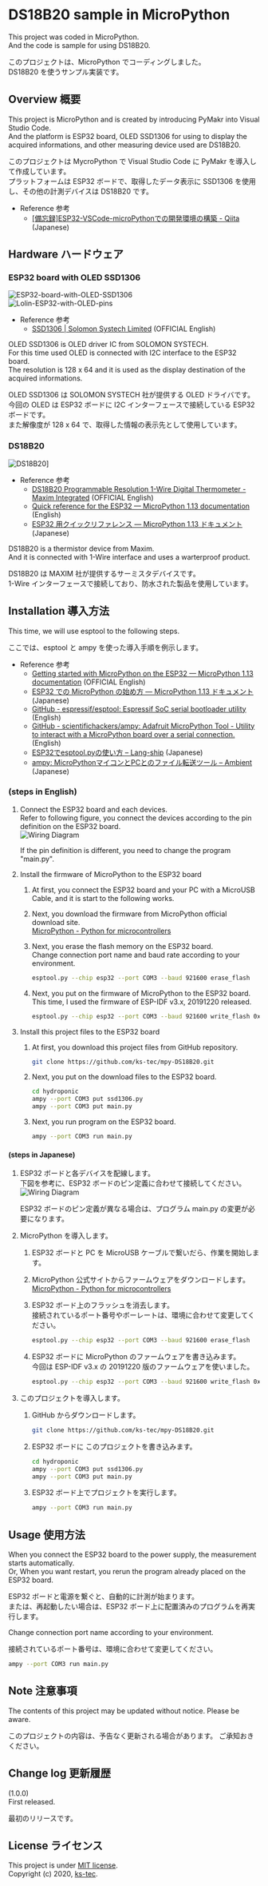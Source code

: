 # DS18B20 sample in MicroPython
This project was coded in MicroPython.  
And the code is sample for using DS18B20.   

このプロジェクトは、MicroPython でコーディングしました。  
DS18B20 を使うサンプル実装です。  

## Overview 概要
This project is MicroPython and is created by introducing PyMakr into Visual Studio Code.  
And the platform is ESP32 board, OLED SSD1306 for using to display the acquired informations, and other measuring device used are DS18B20.  

このプロジェクトは MycroPython で Visual Studio Code に PyMakr を導入して作成しています。  
プラットフォームは ESP32 ボードで、取得したデータ表示に SSD1306 を使用し、その他の計測デバイスは DS18B20 です。  

* Reference 参考  
    * [[備忘録]ESP32-VSCode-microPythonでの開発環境の構築 - Qiita](https://qiita.com/kotaproj/items/b53006aef9d04053a5ee) (Japanese)  

## Hardware ハードウェア

### ESP32 board with OLED SSD1306
![ESP32-board-with-OLED-SSD1306](./resources/ESP32-WROOM-32_001.jpg "ESP32 board with OLED SSD1306")  
![Lolin-ESP32-with-OLED-pins](./resources/Lolin-ESP32-with-OLED-pins.jpg "Lolin ESP32 with OLED pins")  

* Reference 参考  
  * [SSD1306 | Solomon Systech Limited](https://www.solomon-systech.com/en/product/advanced-display/oled-display-driver-ic/ssd1306/) (OFFICIAL English)  

OLED SSD1306 is OLED driver IC from SOLOMON SYSTECH.  
For this time used OLED is connected with I2C interface to the ESP32 board.  
The resolution is 128 x 64 and it is used as the display destination of the acquired informations.  

OLED SSD1306 は SOLOMON SYSTECH 社が提供する OLED ドライバです。  
今回の OLED は ESP32 ボードに I2C インターフェースで接続している ESP32 ボードです。  
また解像度が 128 x 64 で、取得した情報の表示先として使用しています。  
### DS18B20
![DS18B20](./resources/DS18B20_001.jpg "DS18B20")]  

* Reference 参考  
  * [DS18B20 Programmable Resolution 1-Wire Digital Thermometer - Maxim Integrated](https://www.maximintegrated.com/en/products/sensors/DS18B20.html/tb_tab0) (OFFICIAL English)  
  * [Quick reference for the ESP32 — MicroPython 1.13 documentation](http://docs.micropython.org/en/latest/esp32/quickref.html#onewire-driver) (English)  
  * [ESP32 用クイックリファレンス — MicroPython 1.13 ドキュメント](https://micropython-docs-ja.readthedocs.io/ja/latest/esp32/quickref.html#onewire-driver) (Japanese)  

DS18B20 is a thermistor device from Maxim.  
And it is connected with 1-Wire interface and uses a warterproof product.  

DS18B20 は MAXIM 社が提供するサーミスタデバイスです。  
1-Wire インターフェースで接続しており、防水された製品を使用しています。  

## Installation 導入方法

This time, we will use esptool to the following steps.  

ここでは、esptool と ampy を使った導入手順を例示します。  

* Reference 参考  
  * [Getting started with MicroPython on the ESP32 — MicroPython 1.13 documentation](http://docs.micropython.org/en/latest/esp32/tutorial/intro.html) (OFFICIAL English)  
  * [ESP32 での MicroPython の始め方 — MicroPython 1.13 ドキュメント](https://micropython-docs-ja.readthedocs.io/ja/latest/esp32/tutorial/intro.html) (Japanese)  
  * [GitHub - espressif/esptool: Espressif SoC serial bootloader utility](https://github.com/espressif/esptool/) (English)  
  * [GitHub - scientifichackers/ampy: Adafruit MicroPython Tool - Utility to interact with a MicroPython board over a serial connection.](https://github.com/scientifichackers/ampy) (English)  
  * [ESP32でesptool.pyの使い方 – Lang-ship](https://lang-ship.com/blog/work/esp32-esptool-py/) (Japanese)  
  * [ampy: MicroPythonマイコンとPCとのファイル転送ツール – Ambient](https://ambidata.io/blog/2018/03/15/ampy/) (Japanese)  

### (steps in English)
1. Connect the ESP32 board and each devices.  
   Refer to following figure, you connect the devices according to the pin definition on the ESP32 board.  
   ![Wiring Diagram](./resources/ESP32-Wiring-Diagram_001.jpg "Wiring Diagram")  

   If the pin definition is different, you need to change the program "main.py".  

1. Install the firmware of MicroPython to the ESP32 board  

    1. At first, you connect the ESP32 board and your PC with a MicroUSB Cable, and it is start to the following works.  

    1. Next, you download the firmware from MicroPython official download site.  
    [MicroPython - Python for microcontrollers](https://micropython.org/download/esp32/)  

    1. Next, you erase the flash memory on the ESP32 board.  
       Change connection port name and baud rate according to your environment.  
        ```bash
        esptool.py --chip esp32 --port COM3 --baud 921600 erase_flash
        ```

    1. Next, you put on the firmware of MicroPython to the ESP32 board.  
       This time, I used the firmware of ESP-IDF v3.x, 20191220 released.  
        ```bash
        esptool.py --chip esp32 --port COM3 --baud 921600 write_flash 0x001000 esp32-idf3-20191220-v1.12.bin
        ```

1. Install this project files to the ESP32 board  

    1. At first, you download this project files from GitHub repository.  
        ```bash
        git clone https://github.com/ks-tec/mpy-DS18B20.git
        ```

    1. Next, you put on the download files to the ESP32 board.  
        ```bash
        cd hydroponic
        ampy --port COM3 put ssd1306.py
        ampy --port COM3 put main.py
        ```

    1. Next, you run program on the ESP32 board.  
        ```bash
        ampy --port COM3 run main.py
        ```

#### (steps in Japanese)
1. ESP32 ボードと各デバイスを配線します。  
   下図を参考に、ESP32 ボードのピン定義に合わせて接続してください。  
   ![Wiring Diagram](./resources/ESP32-Wiring-Diagram_001.jpg "Wiring Diagram")  

   ESP32 ボードのピン定義が異なる場合は、プログラム main.py の変更が必要になります。  

1. MicroPython を導入します。  

    1. ESP32 ボードと PC を MicroUSB ケーブルで繋いだら、作業を開始します。  

    1. MicroPython 公式サイトからファームウェアをダウンロードします。  
    [MicroPython - Python for microcontrollers](https://micropython.org/download/esp32/)  

    1. ESP32 ボード上のフラッシュを消去します。  
       接続されているポート番号やボーレートは、環境に合わせて変更してください。
        ```bash
        esptool.py --chip esp32 --port COM3 --baud 921600 erase_flash
        ```

    1. ESP32 ボードに MicroPython のファームウェアを書き込みます。  
       今回は ESP-IDF v3.x の 20191220 版のファームウェアを使いました。  
        ```bash
        esptool.py --chip esp32 --port COM3 --baud 921600 write_flash 0x001000 esp32-idf3-20191220-v1.12.bin
        ```

1. このプロジェクトを導入します。  

    1. GitHub からダウンロードします。  
        ```bash
        git clone https://github.com/ks-tec/mpy-DS18B20.git
        ```

    1. ESP32 ボードに このプロジェクトを書き込みます。  
        ```bash
        cd hydroponic
        ampy --port COM3 put ssd1306.py
        ampy --port COM3 put main.py
        ```

    1. ESP32 ボード上でプロジェクトを実行します。
        ```bash
        ampy --port COM3 run main.py
        ```

## Usage 使用方法
When you connect the ESP32 board to the power supply, the measurement starts automatically.  
Or, When you want restart, you rerun the program already placed on the ESP32 board.  

ESP32 ボードと電源を繋ぐと、自動的に計測が始まります。  
または、再起動したい場合は、ESP32 ボード上に配置済みのプログラムを再実行します。  

Change connection port name according to your environment.  

接続されているポート番号は、環境に合わせて変更してください。  

```bash
ampy --port COM3 run main.py
```

## Note 注意事項
The contents of this project may be updated without notice. Please be aware.  

このプロジェクトの内容は、予告なく更新される場合があります。 ご承知おきください。  

## Change log 更新履歴
(1.0.0)  
First released.  

最初のリリースです。  

## License ライセンス
This project is under [MIT license](https://en.wikipedia.org/wiki/MIT_License).  
Copyright (c) 2020, [ks-tec](https://github.com/ks-tec/).  
